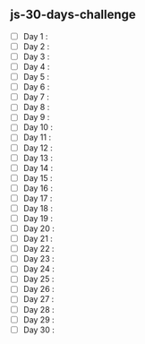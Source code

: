 ## js-30-days-challenge

- [ ] Day 1 :
- [ ] Day 2 :
- [ ] Day 3 :
- [ ] Day 4 :
- [ ] Day 5 :
- [ ] Day 6 :
- [ ] Day 7 :
- [ ] Day 8 :
- [ ] Day 9 :
- [ ] Day 10 :
- [ ] Day 11 :
- [ ] Day 12 :
- [ ] Day 13 :
- [ ] Day 14 :
- [ ] Day 15 :
- [ ] Day 16 :
- [ ] Day 17 :
- [ ] Day 18 :
- [ ] Day 19 :
- [ ] Day 20 :
- [ ] Day 21 :
- [ ] Day 22 :
- [ ] Day 23 :
- [ ] Day 24 :
- [ ] Day 25 :
- [ ] Day 26 :
- [ ] Day 27 :
- [ ] Day 28 :
- [ ] Day 29 :
- [ ] Day 30 :
